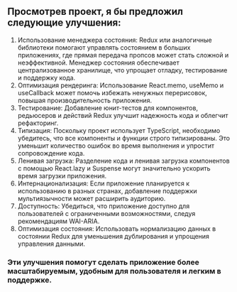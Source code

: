 ## Просмотрев проект, я бы предложил следующие улучшения:

1.  Использование менеджера состояния: Redux или аналогичные библиотеки помогают управлять состоянием в больших приложениях, где прямая передача пропсов может стать сложной и неэффективной. Менеджер состояния обеспечивает централизованное хранилище, что упрощает отладку, тестирование и поддержку кода.
2.  Оптимизация рендеринга: Использование React.memo, useMemo и useCallback может помочь избежать ненужных перерисовок, повышая производительность приложения.
3.  Тестирование: Добавление юнит-тестов для компонентов, редьюсеров и действий Redux улучшит надежность кода и облегчит рефакторинг.
4.  Типизация: Поскольку проект использует TypeScript, необходимо убедитесь, что все компоненты и функции строго типизированы. Это уменьшит количество ошибок во время выполнения и упростит сопровождение кода.
5.  Ленивая загрузка: Разделение кода и ленивая загрузка компонентов с помощью React.lazy и Suspense могут значительно ускорить время загрузки приложения.
6.  Интернационализация: Если приложение планируется к использованию в разных странах, добавление поддержки мультиязычности может расширить аудиторию.
7.  Доступность: Убедиться, что приложение доступно для пользователей с ограниченными возможностями, следуя рекомендациям WAI-ARIA.
8.  Оптимизация состояния: Использовать нормализацию данных в состоянии Redux для уменьшения дублирования и упрощения управления данными.

### Эти улучшения помогут сделать приложение более масштабируемым, удобным для пользователя и легким в поддержке. 
